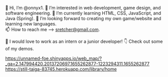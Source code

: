  👋 Hi, I’m @onnyx1.
 👀 I’m interested in web development, game design, and software engineering.
 🌱 I’m currently learning HTML, CSS, JavaScript, and Java (Spring).
 💞️ I’m looking forward to creating my own game/website and learning new languages.   
 📫 How to reach me --> sretcher@gmail.com.

 💼 I would love to work as an intern or a junior developer!
 👇 Check out some of my demos.

  https://unnamed-foe.shinyapps.io/web_map/?_ga=2.147994420.2013720697.1655262877-1223294311.1655262877
  https://still-taiga-83745.herokuapp.com/library/home
<!---
onnyx1/onnyx1 is a ✨ special ✨ repository because its `README.md` (this file) appears on your GitHub profile.
You can click the Preview link to take a look at your changes.
--->
